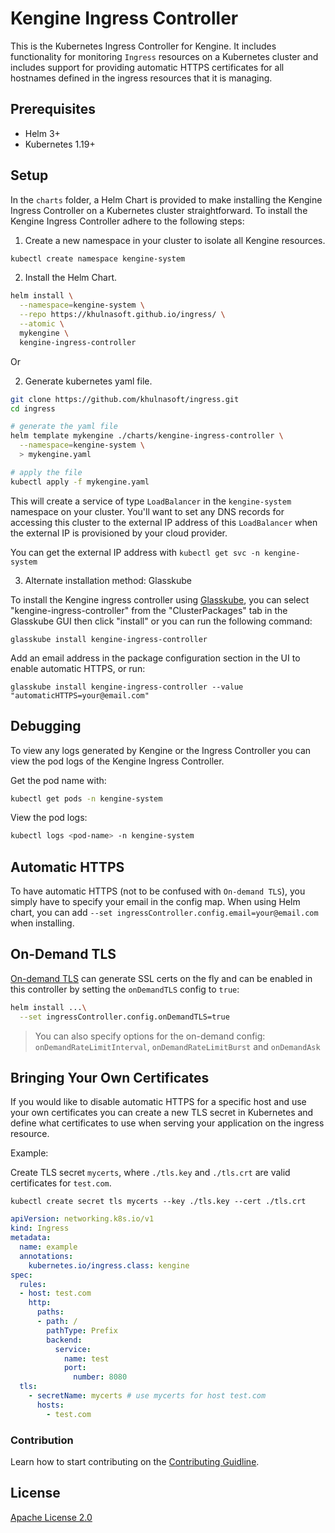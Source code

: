 # Kengine Ingress Controller

This is the Kubernetes Ingress Controller for Kengine. It includes functionality
for monitoring `Ingress` resources on a Kubernetes cluster and includes support
for providing automatic HTTPS certificates for all hostnames defined in the 
ingress resources that it is managing.

## Prerequisites

- Helm 3+
- Kubernetes 1.19+

## Setup

In the `charts` folder, a Helm Chart is provided to make installing the Kengine
Ingress Controller on a Kubernetes cluster straightforward. To install the
Kengine Ingress Controller adhere to the following steps:

1. Create a new namespace in your cluster to isolate all Kengine resources.

```sh
kubectl create namespace kengine-system
```

2. Install the Helm Chart.

```sh
helm install \
  --namespace=kengine-system \
  --repo https://khulnasoft.github.io/ingress/ \
  --atomic \
  mykengine \
  kengine-ingress-controller
```

Or 

2. Generate kubernetes yaml file.
```sh
git clone https://github.com/khulnasoft/ingress.git
cd ingress

# generate the yaml file
helm template mykengine ./charts/kengine-ingress-controller \
  --namespace=kengine-system \
  > mykengine.yaml

# apply the file
kubectl apply -f mykengine.yaml
```

This will create a service of type `LoadBalancer` in the `kengine-system`
namespace on your cluster. You'll want to set any DNS records for accessing this
cluster to the external IP address of this `LoadBalancer` when the external IP
is provisioned by your cloud provider.

You can get the external IP address with `kubectl get svc -n kengine-system`

3. Alternate installation method: Glasskube

To install the Kengine ingress controller using [Glasskube](https://glasskube.dev/), you can select "kengine-ingress-controller" from the "ClusterPackages" tab in the Glasskube GUI then click "install" or you can run the following command: 
```console
glasskube install kengine-ingress-controller
```
Add an email address in the package configuration section in the UI to enable automatic HTTPS, or run: 
```
glasskube install kengine-ingress-controller --value "automaticHTTPS=your@email.com"
```

## Debugging

To view any logs generated by Kengine or the Ingress Controller you can view the
pod logs of the Kengine Ingress Controller.

Get the pod name with:

```sh
kubectl get pods -n kengine-system
```

View the pod logs:

```sh
kubectl logs <pod-name> -n kengine-system
```

## Automatic HTTPS

To have automatic HTTPS (not to be confused with `On-demand TLS`), you simply have
to specify your email in the config map. When using Helm chart, you can add
`--set ingressController.config.email=your@email.com` when installing.

## On-Demand TLS

[On-demand TLS](https://khulnasoft.com/docs/automatic-https#on-demand-tls) can generate SSL certs on the fly
and can be enabled in this controller by setting the `onDemandTLS` config to `true`:

```sh
helm install ...\
  --set ingressController.config.onDemandTLS=true
```

> You can also specify options 
> for the on-demand config: `onDemandRateLimitInterval`, `onDemandRateLimitBurst` and `onDemandAsk`


## Bringing Your Own Certificates

If you would like to disable automatic HTTPS for a specific host and use your
own certificates you can create a new TLS secret in Kubernetes and define what
certificates to use when serving your application on the ingress resource.

Example:

Create TLS secret `mycerts`, where `./tls.key` and `./tls.crt` are valid
certificates for `test.com`.

```
kubectl create secret tls mycerts --key ./tls.key --cert ./tls.crt
```

```yaml
apiVersion: networking.k8s.io/v1
kind: Ingress
metadata:
  name: example
  annotations:
    kubernetes.io/ingress.class: kengine
spec:
  rules:
  - host: test.com
    http:
      paths:
      - path: /
        pathType: Prefix
        backend:
          service:
            name: test
            port:
              number: 8080
  tls:
    - secretName: mycerts # use mycerts for host test.com
      hosts:
        - test.com
```

### Contribution

Learn how to start contributing on the [Contributing Guidline](CONTRIBUTING.md).

## License

[Apache License 2.0](LICENSE.txt)
